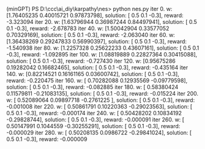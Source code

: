 (minGPT) PS D:\ccc\ai\_diy\karpathy\nes> python nes.py
iter 0. w: [1.76405235 0.40015721 0.97873798], solution: [ 0.5  0.1 -0.3], reward: -3.323094
iter 20. w: [1.63796944 0.36987244 0.84497941], solution: [ 0.5  0.1 -0.3], reward: -2.678783
iter 40. w: [1.50042904 0.33577052 0.70329169], solution: [ 0.5  0.1 -0.3], reward: -2.063040
iter 60. w: [1.36438269 0.29247833 0.56990397], solution: [ 0.5  0.1 -0.3], reward: -1.540938
iter 80. w: [1.2257328  0.25622233 0.43607161], solution: [ 0.5  0.1 -0.3], reward: -1.092895
iter 100. w: [1.08819889 0.22827364 0.30415088], solution: [ 0.5  0.1 -0.3], reward: -0.727430
iter 120. w: [0.95675286 0.19282042 0.16682465], solution: [ 0.5  0.1 -0.3], reward: -0.435164
iter 140. w: [0.82214521 0.16161165 0.03600742], solution: [ 0.5  0.1 -0.3], reward: -0.220475
iter 160. w: [ 0.70282088  0.12935569 -0.09779598], solution: [ 0.5  0.1 -0.3], reward: -0.082885
iter 180. w: [ 0.58380424  0.11579811 -0.21083135], solution: [ 0.5  0.1 -0.3], reward: -0.015224
iter 200. w: [ 0.52089064  0.09897718 -0.2761225 ], solution: [ 0.5  0.1 -0.3], reward: -0.001008
iter 220. w: [ 0.50861791  0.10220363 -0.29023563], solution: [ 0.5  0.1 -0.3], reward: -0.000174
iter 240. w: [ 0.50428202  0.10834192 -0.29828744], solution: [ 0.5  0.1 -0.3], reward: -0.000091
iter 260. w: [ 0.50147991  0.1044559  -0.30255291], solution: [ 0.5  0.1 -0.3], reward: -0.000029
iter 280. w: [ 0.50208135  0.0986722  -0.29841024], solution: [ 0.5  0.1 -0.3], reward: -0.000009